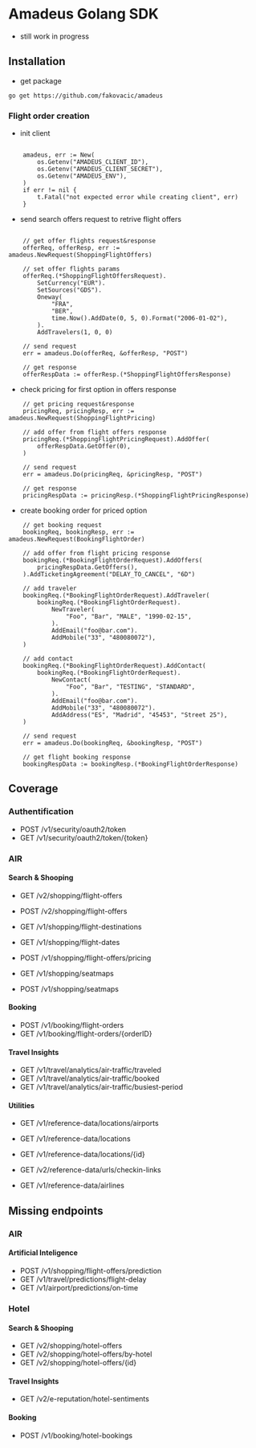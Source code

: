 # Amadeus Golang SDK

- still work in progress

## Installation

- get package 

```
go get https://github.com/fakovacic/amadeus
```

### Flight order creation

- init client

```

    amadeus, err := New(
        os.Getenv("AMADEUS_CLIENT_ID"),
        os.Getenv("AMADEUS_CLIENT_SECRET"),
        os.Getenv("AMADEUS_ENV"),
    )
    if err != nil {
        t.Fatal("not expected error while creating client", err)
    }

```

- send search offers request to retrive flight offers

```

    // get offer flights request&response
    offerReq, offerResp, err := amadeus.NewRequest(ShoppingFlightOffers)

    // set offer flights params
    offerReq.(*ShoppingFlightOffersRequest).
        SetCurrency("EUR").
        SetSources("GDS").
        Oneway(
            "FRA",
            "BER",
            time.Now().AddDate(0, 5, 0).Format("2006-01-02"),
        ).
        AddTravelers(1, 0, 0)

    // send request
    err = amadeus.Do(offerReq, &offerResp, "POST")

    // get response
    offerRespData := offerResp.(*ShoppingFlightOffersResponse)

```

- check pricing for first option in offers response


```
    // get pricing request&response
    pricingReq, pricingResp, err := amadeus.NewRequest(ShoppingFlightPricing)

    // add offer from flight offers response
    pricingReq.(*ShoppingFlightPricingRequest).AddOffer(
        offerRespData.GetOffer(0),
    )

    // send request
    err = amadeus.Do(pricingReq, &pricingResp, "POST")

    // get response
    pricingRespData := pricingResp.(*ShoppingFlightPricingResponse)

```

- create booking order for priced option

```
    // get booking request
    bookingReq, bookingResp, err := amadeus.NewRequest(BookingFlightOrder)

    // add offer from flight pricing response
    bookingReq.(*BookingFlightOrderRequest).AddOffers(
        pricingRespData.GetOffers(),
    ).AddTicketingAgreement("DELAY_TO_CANCEL", "6D")

    // add traveler
    bookingReq.(*BookingFlightOrderRequest).AddTraveler(
        bookingReq.(*BookingFlightOrderRequest).
            NewTraveler(
                "Foo", "Bar", "MALE", "1990-02-15",
            ).
            AddEmail("foo@bar.com").
            AddMobile("33", "480080072"),
    )

    // add contact
    bookingReq.(*BookingFlightOrderRequest).AddContact(
        bookingReq.(*BookingFlightOrderRequest).
            NewContact(
                "Foo", "Bar", "TESTING", "STANDARD",
            ).
            AddEmail("foo@bar.com").
            AddMobile("33", "480080072").
            AddAddress("ES", "Madrid", "45453", "Street 25"),
    )

    // send request
    err = amadeus.Do(bookingReq, &bookingResp, "POST")

    // get flight booking response
    bookingRespData := bookingResp.(*BookingFlightOrderResponse)

```


## Coverage

### Authentification

 * POST /v1/security/oauth2/token
 * GET  /v1/security/oauth2/token/{token}

### AIR

#### Search & Shooping

 * GET  /v2/shopping/flight-offers
 * POST /v2/shopping/flight-offers

 * GET  /v1/shopping/flight-destinations
 * GET  /v1/shopping/flight-dates

 * POST /v1/shopping/flight-offers/pricing

 * GET  /v1/shopping/seatmaps
 * POST /v1/shopping/seatmaps

#### Booking

 * POST /v1/booking/flight-orders
 * GET  /v1/booking/flight-orders/{orderID}
 
#### Travel Insights

 * GET /v1/travel/analytics/air-traffic/traveled
 * GET /v1/travel/analytics/air-traffic/booked
 * GET /v1/travel/analytics/air-traffic/busiest-period

#### Utilities

 * GET /v1/reference-data/locations/airports
 * GET /v1/reference-data/locations
 * GET /v1/reference-data/locations/{id}

 * GET /v2/reference-data/urls/checkin-links
 * GET /v1/reference-data/airlines

## Missing endpoints

### AIR

#### Artificial Inteligence

 * POST /v1/shopping/flight-offers/prediction
 * GET  /v1/travel/predictions/flight-delay
 * GET  /v1/airport/predictions/on-time

### Hotel

#### Search & Shooping

 * GET /v2/shopping/hotel-offers
 * GET /v2/shopping/hotel-offers/by-hotel
 * GET /v2/shopping/hotel-offers/{id}

#### Travel Insights

 * GET /v2/e-reputation/hotel-sentiments

#### Booking

 * POST /v1/booking/hotel-bookings

